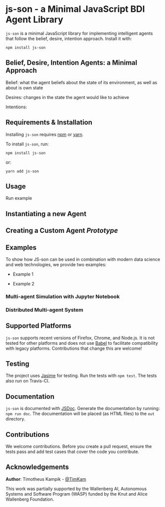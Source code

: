 # js-son - a Minimal JavaScript BDI Agent Library
``js-son`` is a minimal JavaScript library for implementing intelligent agents that follow the belief, desire, intention approach.
Install it with:

```
npm install js-son
```

## Belief, Desire, Intention Agents: a Minimal Approach

Belief: what the agent beliefs about the state of its environment, as well as about is own state

Desires: changes in the state the agent would like to achieve

Intentions:


## Requirements & Installation
Installing ``js-son`` requires [npm](https://nodejs.org/) or [yarn](https://yarnpkg.com).

To install ``js-son``, run:

```
npm install js-son
```

or:

```
yarn add js-son
```

## Usage

Run example

## Instantiating a new Agent

## Creating a Custom Agent *Prototype*

## Examples
To show how JS-son can be used in combination with modern data science and web technologies, we provide two examples:

* Example 1

* Example 2

### Multi-agent Simulation with Jupyter Notebook

### Distributed Multi-agent System

## Supported Platforms
``js-son`` supports recent versions of Firefox, Chrome, and Node.js.
It is not tested for other platforms and does not use [Babel](https://babeljs.io/) to facilitate compatibility with legacy platforms.
Contributions that change this are welcome!

## Testing
The project uses [Jasime](https://jasmine.github.io/2.0/node.html) for testing.
Run the tests with ``npm test``.
The tests also run on Travis-CI.

## Documentation
``js-son`` is documented with [JSDoc](http://usejsdoc.org/). Generate the documentation by running: ``npm run doc``.
The documentation will be placed (as HTML files) to the ``out`` directory.

## Contributions
We welcome contributions.
Before you create a pull request, ensure the tests pass and add test cases that cover the code you contribute.

## Acknowledgements
**Author**: Timotheus Kampik - [@TimKam](https://github.com/TimKam)

This work was partially supported by the Wallenberg AI, Autonomous Systems and Software Program (WASP) funded by the Knut and Alice Wallenberg Foundation.